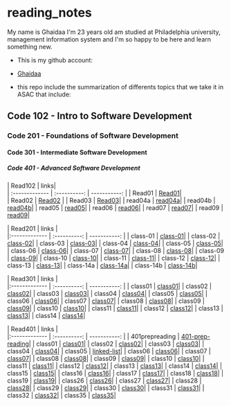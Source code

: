 # reading_notes

My name is Ghaidaa I'm 23 years old am studied at Philadelphia university, management information system and I'm so happy to be here and learn something new.


- This is my github account:
- [Ghaidaa](https://github.com/Ghaidaamoh)

- this repo include the summarization of differents topics that we take it in ASAC that include:

## Code 102 - Intro to Software Development

### Code 201 - Foundations of Software Development

#### Code 301 - Intermediate Software Development

##### Code 401 - Advanced Software Development



| Read102       |       links|       
| :-------------   | :----------: | -----------: |
|  Read01          |     [Read01](https://ghaidaamoh.github.io/reading_notes/Code102reading-notes/Read01)|     
| Read02           |     [Read02](https://ghaidaamoh.github.io/reading_notes/Code102reading-notes/Read02) |
|  Read03          |     [Read03](https://ghaidaamoh.github.io/reading_notes/Code102reading-notes/read03)|
|  read04a         |     [read04a](https://ghaidaamoh.github.io/reading_notes/Code102reading-notes/read04a)| 
|  read04b        |     [read04b](https://ghaidaamoh.github.io/reading_notes/Code102reading-notes/read04b)| 
|  read05        |     [read05](https://ghaidaamoh.github.io/reading_notes/Code102reading-notes/read05)| 
|  read06        |     [read06](https://ghaidaamoh.github.io/reading_notes/Code102reading-notes/read06)| 
|  read07        |     [read07](https://ghaidaamoh.github.io/reading_notes/Code102reading-notes/read07)| 
|  read09        |     [read09](https://ghaidaamoh.github.io/reading_notes/Code102reading-notes/read09)| 
 

| Read201        |       links |       
|:------------- | :----------: | -----------:                                                              | 
|  class-01      |    [ class-01](https://ghaidaamoh.github.io/reading_notes/code201reading_notes/class-01)| 
|  class-02      |    [ class-02](https://ghaidaamoh.github.io/reading_notes/code201reading_notes/class-02)| 
|  class-03      |    [ class-03](https://ghaidaamoh.github.io/reading_notes/code201reading_notes/class-03)| 
|  class-04      |    [ class-04](https://ghaidaamoh.github.io/reading_notes/code201reading_notes/class-04)| 
|  class-05      |    [ class-05](https://ghaidaamoh.github.io/reading_notes/code201reading_notes/class-05)| 
|  class-06      |    [ class-06](https://ghaidaamoh.github.io/reading_notes/code201reading_notes/class-06)| 
|  class-07      |    [ class-07](https://ghaidaamoh.github.io/reading_notes/code201reading_notes/class-07)| 
|  class-08      |    [ class-08](https://ghaidaamoh.github.io/reading_notes/code201reading_notes/class-08)| 
|  class-09      |    [ class-09](https://ghaidaamoh.github.io/reading_notes/code201reading_notes/class-09)| 
|  class-10      |    [ class-10](https://ghaidaamoh.github.io/reading_notes/code201reading_notes/class-10)|
|  class-11      |    [ class-11](https://ghaidaamoh.github.io/reading_notes/code201reading_notes/class-11)|
|  class-12      |    [ class-12](https://ghaidaamoh.github.io/reading_notes/code201reading_notes/class-12)|
|  class-13      |    [ class-13](https://ghaidaamoh.github.io/reading_notes/code201reading_notes/class-13)|
|  class-14a     |    [ class-14a](https://ghaidaamoh.github.io/reading_notes/code201reading_notes/class-14a)|
|  class-14b     |    [ class-14b](https://ghaidaamoh.github.io/reading_notes/code201reading_notes/class-14b)|


| Read301        |       links |       
|:------------- | :----------: | -----------:                                                              | 
|  class01     |    [ class01](https://ghaidaamoh.github.io/reading_notes/Code301reading-notes/class01)|
|  class02     |    [ class02](https://ghaidaamoh.github.io/reading_notes/Code301reading-notes/class02)|
|  class03     |    [ class03](https://ghaidaamoh.github.io/reading_notes/Code301reading-notes/class03)|
|  class04     |    [ class04](https://ghaidaamoh.github.io/reading_notes/Code301reading-notes/class04)|
|  class05     |    [ class05](https://ghaidaamoh.github.io/reading_notes/Code301reading-notes/class05)|
|  class06     |    [ class06](https://ghaidaamoh.github.io/reading_notes/Code301reading-notes/class06)|
|  class07     |    [ class07](https://ghaidaamoh.github.io/reading_notes/Code301reading-notes/class07)|
|  class08     |    [ class08](https://ghaidaamoh.github.io/reading_notes/Code301reading-notes/class08)|
|  class09     |    [ class09](https://ghaidaamoh.github.io/reading_notes/Code301reading-notes/class09)|
|  class10     |    [ class10](https://ghaidaamoh.github.io/reading_notes/Code301reading-notes/class10)|
|  class11     |    [ class11](https://ghaidaamoh.github.io/reading_notes/Code301reading-notes/class11)|
|  class12     |    [ class12](https://ghaidaamoh.github.io/reading_notes/Code301reading-notes/class12)|
|  class13     |    [ class13](https://ghaidaamoh.github.io/reading_notes/Code301reading-notes/class13)|
|  class14     |    [ class14](https://ghaidaamoh.github.io/reading_notes/Code301reading-notes/class14)|

| Read401        |       links |       
|:------------- | :----------: | -----------:                                                              | 
|  401prepreading     |    [401-prep-reading](https://ghaidaamoh.github.io/reading_notes/Code401reading-notes/401-prep-reading)|
|  class01     |    [ class01](https://ghaidaamoh.github.io/reading_notes/Code401reading-notes/class01)|
|  class02     |    [ class02](https://ghaidaamoh.github.io/reading_notes/Code401reading-notes/class02)|
|  class03     |    [ class03](https://ghaidaamoh.github.io/reading_notes/Code401reading-notes/class03)|
|  class04     |    [ class04](https://ghaidaamoh.github.io/reading_notes/Code401reading-notes/class04)|
|  class05     |    [linked-list](https://ghaidaamoh.github.io/reading_notes/Code401reading-notes/linked-list)|
|  class06     |    [ class06](https://ghaidaamoh.github.io/reading_notes/Code401reading-notes/class06)|
|  class07     |    [ class07](https://ghaidaamoh.github.io/reading_notes/Code401reading-notes/class07)|
|  class08     |    [ class08](https://ghaidaamoh.github.io/reading_notes/Code401reading-notes/class08)|
|  class09     |    [ class09](https://ghaidaamoh.github.io/reading_notes/Code401reading-notes/class09)|
|  class10     |    [ class10](https://ghaidaamoh.github.io/reading_notes/Code401reading-notes/class10)|
|  class11     |    [ class11](https://ghaidaamoh.github.io/reading_notes/Code401reading-notes/class11)|
|  class12     |    [ class12](https://ghaidaamoh.github.io/reading_notes/Code401reading-notes/class12)|
|  class13     |    [ class13](https://ghaidaamoh.github.io/reading_notes/Code401reading-notes/class13)|
|  class14     |    [ class14](https://ghaidaamoh.github.io/reading_notes/Code401reading-notes/class14)|
|  class15     |    [ class15](https://ghaidaamoh.github.io/reading_notes/Code401reading-notes/class15)|
|  class16     |    [ class16](https://ghaidaamoh.github.io/reading_notes/Code401reading-notes/class16)|
|  class17     |    [ class17](https://ghaidaamoh.github.io/reading_notes/Code401reading-notes/class17)|
|  class18     |    [ class18](https://ghaidaamoh.github.io/reading_notes/Code401reading-notes/class18)|
|  class19     |    [ class19](https://ghaidaamoh.github.io/reading_notes/Code401reading-notes/class19)|
|  class26     |    [ class26](https://ghaidaamoh.github.io/reading_notes/Code401reading-notes/class26)|
|  class27     |    [ class27](https://ghaidaamoh.github.io/reading_notes/Code401reading-notes/class27)|
|  class28     |    [ class28](https://ghaidaamoh.github.io/reading_notes/Code401reading-notes/class28)|
|  class29     |    [ class29](https://ghaidaamoh.github.io/reading_notes/Code401reading-notes/class29)|
|  class30     |    [ class30](https://ghaidaamoh.github.io/reading_notes/Code401reading-notes/class30)|
|  class31     |    [ class31](https://ghaidaamoh.github.io/reading_notes/Code401reading-notes/class31)|
|  class32     |    [ class32](https://ghaidaamoh.github.io/reading_notes/Code401reading-notes/class32)|
|  class35     |    [ class35](https://ghaidaamoh.github.io/reading_notes/Code401reading-notes/class35)|
